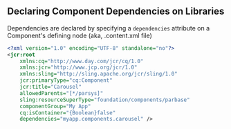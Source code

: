 ## Declaring Component Dependencies on Libraries

Dependencies are declared by specifying a `dependencies` attribute on a Component's defining node (aka, .content.xml file)

```xml
<?xml version="1.0" encoding="UTF-8" standalone="no"?>
<jcr:root 
	xmlns:cq="http://www.day.com/jcr/cq/1.0"
	xmlns:jcr="http://www.jcp.org/jcr/1.0"
	xmlns:sling="http://sling.apache.org/jcr/sling/1.0"
	jcr:primaryType="cq:Component"
	jcr:title="Carousel" 
	allowedParents="[*/parsys]" 
	sling:resourceSuperType="foundation/components/parbase"
	componentGroup="My App" 
	cq:isContainer="{Boolean}false" 
	dependencies="myapp.components.carousel" />

```